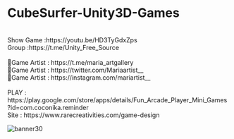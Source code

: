 # CubeSurfer-Unity3D-Games
<br />
Show Game :https://youtu.be/HD3TyGdxZps<br />
Group :https://t.me/Unity_Free_Source<br /><br />
🎨Game Artist : https://t.me/maria_artgallery<br />
🎨Game Artist : https://twitter.com/Mariaartist__<br />
🎨Game Artist : https://instagram.com/mariartist__<br /><br />
PLAY : https://play.google.com/store/apps/details/Fun_Arcade_Player_Mini_Games?id=com.coconika.reminder<br />
Site : https://www.rarecreativities.com/game-design <br />

![banner30](https://user-images.githubusercontent.com/83016119/212993210-fceabfe6-e2a9-4493-b869-c8aa942f9ad4.png)
